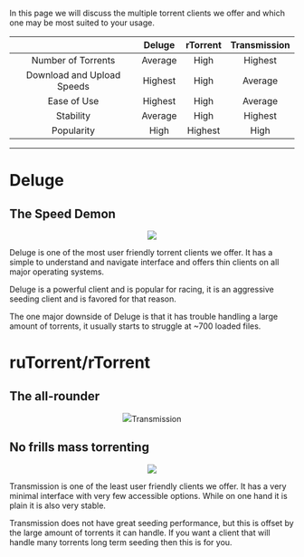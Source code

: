 In this page we will discuss the multiple torrent clients we offer and which one may be most suited to your usage.

‎ |Deluge|rTorrent|Transmission
|:--:|:--:|:--:|:--:|
|Number of Torrents|Average|High|Highest
Download and Upload Speeds|Highest|High|Average
Ease of Use|Highest|High|Average
Stability|Average|High|Highest
Popularity|High|Highest|High

***

# Deluge

## The Speed Demon

<p align="center">
<img src="https://docs.usbx.me/uploads/images/gallery/2020-01/1-Deluge-Overview.png">
</p>

Deluge is one of the most user friendly torrent clients we offer. It has a simple to understand and navigate interface and offers thin clients on all major operating systems.

Deluge is a powerful client and is popular for racing, it is an aggressive seeding client and is favored for that reason.

The one major downside of Deluge is that it has trouble handling a large amount of torrents, it usually starts to struggle at ~700 loaded files.

# ruTorrent/rTorrent

## The all-rounder

<p align="center">
<img src="https://docs.usbx.me/uploads/images/gallery/2020-01/2-ruTorrent-Overview.PNG)

The combination of ruTorrent and rTorrent is also an incredibly user friendly experience. For those who may be used to using uTorrent the interface is extremely similar.

rTorrent alone is a CLI (Command Line Interface) program. On it's own it can handle thousands upon thousands of torrents, however it can be difficult to use. To ease in the usage we can install the web based GUI ruTorrent. ruTorrent improves usability, however it also decreases rTorrent's potential - despite this it can still easily handle multiple thousands of torrents!

rTorrent is a good option for decent seeding performance combined with high torrent count, it is good at both of these however a master of neither.

# Transmission

## No frills mass torrenting

<p align="center">
<img src="https://docs.usbx.me/uploads/images/gallery/2020-01/3-Transmission-Overview.png">
</p>

Transmission is one of the least user friendly clients we offer. It has a very minimal interface with very few accessible options. While on one hand it is plain it is also very stable.

Transmission does not have great seeding performance, but this is offset by the large amount of torrents it can handle. If you want a client that will handle many torrents long term seeding then this is for you.